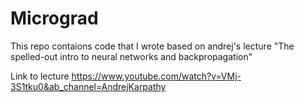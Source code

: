 # Micrograd

This repo contaions code that I wrote based on andrej's lecture "The spelled-out intro to neural networks and backpropagation"

Link to lecture https://www.youtube.com/watch?v=VMj-3S1tku0&ab_channel=AndrejKarpathy